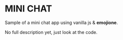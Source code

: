 # MINI CHAT
Sample of a mini chat app using vanilla js & **emojione**.

No full description yet, just look at the code.